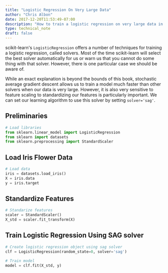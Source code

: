 ```yaml
---
title: "Logistic Regression On Very Large Data"
author: "Chris Albon"
date: 2017-12-20T11:53:49-07:00
description: "How to train a logistic regression on very large data in scikit-learn."
type: technical_note
draft: false
---
```

scikit-learn's `LogisticRegression` offers a number of techniques for training a logistic regression, called solvers. Most of the time scikit-learn will select the best solver automatically for us or warn us that you cannot do some thing with that solver. However, there is one particular case we should be aware of. 

While an exact explanation is beyond the bounds of this book, stochastic average gradient descent allows us to train a model much faster than other solvers when our data is very large. However, it is also very sensitive to feature scaling to standardizing our features is particularly important. We can set our learning algorithm to use this solver by setting `solver='sag'`.

## Preliminaries


```python
# Load libraries
from sklearn.linear_model import LogisticRegression
from sklearn import datasets
from sklearn.preprocessing import StandardScaler
```

## Load Iris Flower Data


```python
# Load data
iris = datasets.load_iris()
X = iris.data
y = iris.target
```

## Standardize Features


```python
# Standarize features
scaler = StandardScaler()
X_std = scaler.fit_transform(X)
```

## Train Logistic Regression Using SAG solver


```python
# Create logistic regression object using sag solver
clf = LogisticRegression(random_state=0, solver='sag')

# Train model
model = clf.fit(X_std, y)
```
